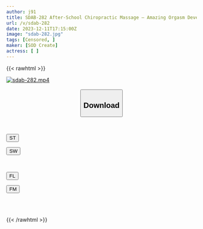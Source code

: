 ```yaml
---
author: j91
title: SDAB-282 After-School Chiropractic Massage – Amazing Orgasm Development That Makes A Vibrant Sensitive Girl Pick And Twitch – Kira Sorano
url: /v/sdab-282
date: 2023-12-11T17:15:00Z
image: "sdab-282.jpg"
tags: [Censored, ]
maker: [SOD Create]
actress: [ ]
---
```



{{< rawhtml >}}

<div class="video" data-videoid="YyJlpYoXr8fOYJ">
    <a href="javascript:;">
        <img src="/v/sdab-282/sdab-282.jpg" width="WIDTH" height="HEIGHT" alt="sdab-282.mp4" loading="lazy">
    </a>
</div>

<script type="text/javascript" src="https://j91.asia/asset/on-demand-st.js"></script>

<br>
  <link rel="stylesheet" href="https://j91.asia/asset/bs5.css">
  
  <center>
  <button class="btn btn-primary" type="button" data-bs-toggle="collapse" data-bs-target=".multi-collapse" aria-expanded="false" aria-controls="multiCollapseExample1 multiCollapseExample2"><h2>Download</h2></button></center>
</p>
<div class="row">
  <div class="col">
    <div class="collapse multi-collapse" id="multiCollapseExample1">
      <div class="card card-body">
	      	      <br>
<div class="buttons">  
<p><a href="https://streamtape.to/v/YyJlpYoXr8fOYJ" target="_blank"><button class="btn-hover color-3"><i class="fa fa-download"></i> ST</button></a></p>
<p><a href="https://flaswish.com/vln38qycb0b4" target="_blank"><button class="btn-hover color-2"><i class="fa fa-download"></i> SW</button></a></p></div>
    </div>
  </div>
</div>
  <div class="col">
    <div class="collapse multi-collapse" id="multiCollapseExample2">
      <div class="card card-body">
	      <br>
<div class="buttons">
<p><a href="https://filelions.site/f/n4cleckw1ko2" target="_blank"><button class="btn-hover color-9"><i class="fa fa-download"></i> FL</button></a></p>
<p><a href="https://filemoon.sx/d/xh52zxo43i93" target="_blank"><button class="btn-hover color-8"><i class="fa fa-download"></i> FM</button></a></p></div>
<br><br>
      </div>
    </div>
  </div>
</div>

{{< /rawhtml >}}